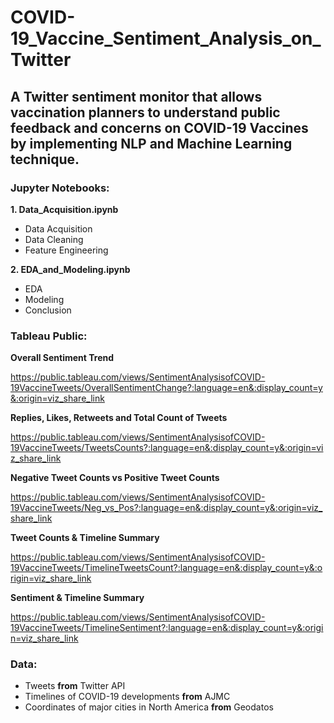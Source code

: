 # COVID-19_Vaccine_Sentiment_Analysis_on_Twitter
## A Twitter sentiment monitor that allows vaccination planners to understand public feedback and concerns on COVID-19 Vaccines by implementing NLP and Machine Learning technique.

### Jupyter Notebooks:

**1. Data_Acquisition.ipynb**
  - Data Acquisition
  - Data Cleaning
  - Feature Engineering 

**2. EDA_and_Modeling.ipynb**
  - EDA
  - Modeling 
  - Conclusion

### Tableau Public:
**Overall Sentiment Trend**

https://public.tableau.com/views/SentimentAnalysisofCOVID-19VaccineTweets/OverallSentimentChange?:language=en&:display_count=y&:origin=viz_share_link

**Replies, Likes, Retweets and Total Count of Tweets**

https://public.tableau.com/views/SentimentAnalysisofCOVID-19VaccineTweets/TweetsCounts?:language=en&:display_count=y&:origin=viz_share_link

**Negative Tweet Counts vs Positive Tweet Counts**

https://public.tableau.com/views/SentimentAnalysisofCOVID-19VaccineTweets/Neg_vs_Pos?:language=en&:display_count=y&:origin=viz_share_link

**Tweet Counts & Timeline Summary**

https://public.tableau.com/views/SentimentAnalysisofCOVID-19VaccineTweets/TimelineTweetsCount?:language=en&:display_count=y&:origin=viz_share_link

**Sentiment & Timeline Summary**

https://public.tableau.com/views/SentimentAnalysisofCOVID-19VaccineTweets/TimelineSentiment?:language=en&:display_count=y&:origin=viz_share_link

### Data:
- Tweets **from** Twitter API
- Timelines of COVID-19 developments **from** AJMC
- Coordinates of major cities in North America **from** Geodatos

